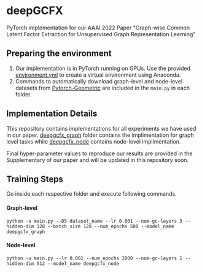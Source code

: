 # deepGCFX
PyTorch implementation for our AAAI 2022 Paper "Graph-wise Common Latent Factor Extraction for Unsupervised Graph Representation Learning"

## Preparing the environment

1. Our implementation is in PyTorch running on GPUs. Use the provided [environment.yml](deepgcfx_environment.yml) to create a virtual environment using Anaconda.
2. Commands to automatically download graph-level and node-level datasets from [Pytorch-Geometric](https://pytorch-geometric.readthedocs.io/en/latest/modules/datasets.html) are included in the ```main.py``` in each folder.

## Implementation Details

This repository contains implementations for all experiments we have used in our paper. [deepgcfx_graph](deepgcfx_graph) folder contains the implimentation for graph level tasks while [deepgcfx_node](deepgcfx_node) contains node-level implimentation.

Final hyper-parameter values to reproduce our results are provided in the Supplementary of our paper and will be updated in this repository soon.

## Training Steps

Go inside each respective folder and execute following commands.

#### Graph-level 
```python -u main.py --DS dataset_name --lr 0.001 --num-gc-layers 3 --hidden-dim 128 --batch_size 128 --num_epochs 500 --model_name deepgcfx_graph```

#### Node-level

```python -u main.py --lr 0.001 --num_epochs 2000 --num-gc-layers 1 --hidden-dim 512 --model_name deepgcfx_node```



